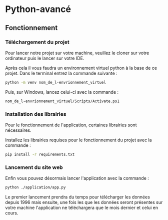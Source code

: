 # Python-avancé

## Fonctionnement

### Téléchargement du projet

Pour lancer notre projet sur votre machine, veuillez le cloner sur votre ordinateur puis le lancer sur votre IDE.  

Après cela il vous faudra un environnement virtuel python à la base de ce projet. Dans le terminal entrez la commande suivante :

```bash
python -m venv nom_de_l-envrionnement_virtuel
```  

Puis, sur Windows, lancez celui-ci avec la commande : 

```bash
nom_de_l-envrionnement_virtuel/Scripts/Activate.ps1
```  

### Installation des librairies 

Pour le fonctionnement de l'application, certaines librairies sont nécessaires.

Installez les librairies requises pour le fonctionnement du projet avec la commande :  
```bash
pip install -r requirements.txt 
```  

### Lancement du site web 

Enfin vous pouvez désormais lancer l'application avec la commande : 
```bash
python ./application/app.py
```  

Le premier lancement prendra du temps pour télécharger les données depuis 1996 mais ensuite, une fois les que les données
seront présentes sur votre machine l'application ne téléchargera que le mois dernier et celui en cours. 
